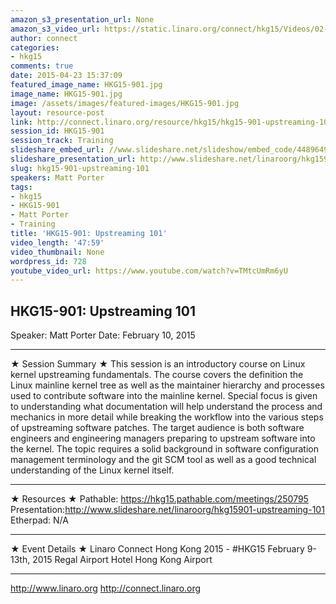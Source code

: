 ```yaml
---
amazon_s3_presentation_url: None
amazon_s3_video_url: https://static.linaro.org/connect/hkg15/Videos/02-10-Tuesday/HKG15-901%20Upstreaming%20101.mp4
author: connect
categories:
- hkg15
comments: true
date: 2015-04-23 15:37:09
featured_image_name: HKG15-901.jpg
image_name: HKG15-901.jpg
image: /assets/images/featured-images/HKG15-901.jpg
layout: resource-post
link: http://connect.linaro.org/resource/hkg15/hkg15-901-upstreaming-101/
session_id: HKG15-901
session_track: Training
slideshare_embed_url: //www.slideshare.net/slideshow/embed_code/44896494
slideshare_presentation_url: http://www.slideshare.net/linaroorg/hkg15901-upstreaming-101
slug: hkg15-901-upstreaming-101
speakers: Matt Porter
tags:
- hkg15
- HKG15-901
- Matt Porter
- Training
title: 'HKG15-901: Upstreaming 101'
video_length: '47:59'
video_thumbnail: None
wordpress_id: 728
youtube_video_url: https://www.youtube.com/watch?v=TMtcUmRm6yU
---
```


## HKG15-901: Upstreaming 101

Speaker: Matt Porter
Date: February 10, 2015

---

★ Session Summary ★
This session is an introductory course on Linux kernel upstreaming fundamentals. The course covers the definition the Linux mainline kernel tree as well as the maintainer hierarchy and processes used to contribute software into the mainline kernel. Special focus is given to understanding what documentation will help understand the process and mechanics in more detail while breaking the workflow into the various steps of upstreaming software patches. The target audience is both software engineers and engineering managers preparing to upstream software into the kernel. The topic requires a solid background in software configuration management terminology and the git SCM tool as well as a good technical understanding of the Linux kernel itself.

---

★ Resources ★
Pathable: https://hkg15.pathable.com/meetings/250795
Presentation:http://www.slideshare.net/linaroorg/hkg15901-upstreaming-101
Etherpad: N/A

---

★ Event Details ★
Linaro Connect Hong Kong 2015 - #HKG15
February 9-13th, 2015
Regal Airport Hotel Hong Kong Airport

---

http://www.linaro.org
http://connect.linaro.org